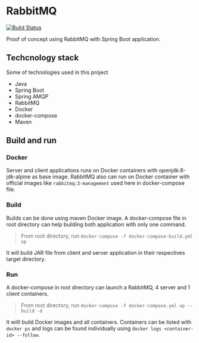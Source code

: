 # RabbitMQ

[![Build Status](https://travis-ci.org/edineipiovesan/poc-rabbitmq-springboot.svg?branch=master)](https://travis-ci.org/edineipiovesan/poc-rabbitmq-springboot)

Proof of concept using RabbitMQ with Spring Boot application.

## Techcnology stack

Some of technologies used in this project

*  Java
*  Spring Boot
*  Spring AMQP
*  RabbitMQ
*  Docker
*  docker-compose
*  Maven

## Build and run

### Docker

Server and client applications runs on Docker containers with openjdk:8-jdk-alpine as base image.
RabbitMQ also can run on Docker container with official images like `rabbitmq:3-management` used here in docker-compose file.

### Build 

Builds can be done using maven Docker image. A docker-compose file in root directory can help building both application with only one command.

> From root directory, run `docker-compose -f docker-compose-build.yml up`

It will build JAR file from client and server application in their respectives target directory.

### Run

A docker-compose in root directory can launch a RabbitMQ, 4 server and 1 client containers.

> From root directory, run `docker-compose -f docker-compose.yml up --build -d`

It willl build Docker images and all containers. Containers can be listed with `docker ps` and logs can be found individually using `docker logs <container-id> --follow`.
